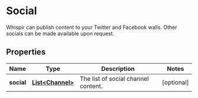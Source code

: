 

# Social

Whispir can publish content to your Twitter and Facebook walls. Other socials can be made available upon request.

## Properties

| Name | Type | Description | Notes |
|------------ | ------------- | ------------- | -------------|
|**social** | [**List&lt;Channel&gt;**](Channel.md) | The list of social channel content. |  [optional] |



